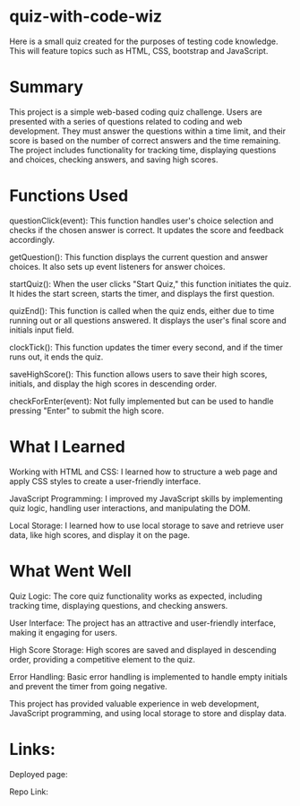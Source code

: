 # quiz-with-code-wiz
Here is a small quiz created for the purposes of testing code knowledge. This will feature topics such as HTML, CSS, bootstrap and JavaScript.


# Summary
This project is a simple web-based coding quiz challenge. Users are presented with a series of questions related to coding and web development. They must answer the questions within a time limit, and their score is based on the number of correct answers and the time remaining. The project includes functionality for tracking time, displaying questions and choices, checking answers, and saving high scores.

# Functions Used
questionClick(event): This function handles user's choice selection and checks if the chosen answer is correct. It updates the score and feedback accordingly.

getQuestion(): This function displays the current question and answer choices. It also sets up event listeners for answer choices.

startQuiz(): When the user clicks "Start Quiz," this function initiates the quiz. It hides the start screen, starts the timer, and displays the first question.

quizEnd(): This function is called when the quiz ends, either due to time running out or all questions answered. It displays the user's final score and initials input field.

clockTick(): This function updates the timer every second, and if the timer runs out, it ends the quiz.

saveHighScore(): This function allows users to save their high scores, initials, and display the high scores in descending order.

checkForEnter(event): Not fully implemented but can be used to handle pressing "Enter" to submit the high score.

# What I Learned
Working with HTML and CSS: I learned how to structure a web page and apply CSS styles to create a user-friendly interface.

JavaScript Programming: I improved my JavaScript skills by implementing quiz logic, handling user interactions, and manipulating the DOM.

Local Storage: I learned how to use local storage to save and retrieve user data, like high scores, and display it on the page.

# What Went Well
Quiz Logic: The core quiz functionality works as expected, including tracking time, displaying questions, and checking answers.

User Interface: The project has an attractive and user-friendly interface, making it engaging for users.

High Score Storage: High scores are saved and displayed in descending order, providing a competitive element to the quiz.

Error Handling: Basic error handling is implemented to handle empty initials and prevent the timer from going negative.

This project has provided valuable experience in web development, JavaScript programming, and using local storage to store and display data.


# Links:

Deployed page:


Repo Link: 
